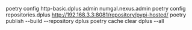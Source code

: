 poetry config http-basic.dplus admin numgal.nexus.admin
poetry config repositories.dplus http://192.168.3.3:8081/repository/pypi-hosted/
poetry publish --build --repository dplus
poetry cache clear dplus --all
